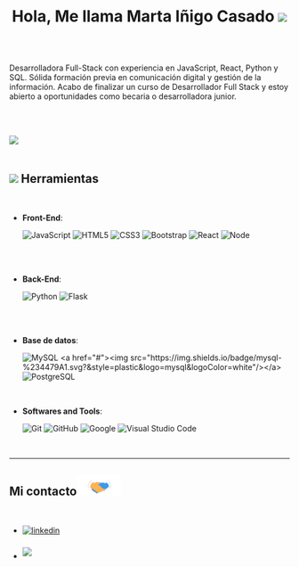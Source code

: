 <h1 align="center"><b>Hola, Me llama Marta Iñigo Casado </b><img src="https://media.giphy.com/media/hvRJCLFzcasrR4ia7z/giphy.gif" width="35"></h1>
<!--  -->
<br><br>


Desarrolladora Full-Stack con experiencia en JavaScript, React, Python y SQL.  Sólida formación previa en comunicación
digital y gestión de la información. Acabo de finalizar un curso de Desarrollador Full Stack y estoy abierto a oportunidades
como becaria o desarrolladora junior.


<br><br>

<img src="https://user-images.githubusercontent.com/73097560/115834477-dbab4500-a447-11eb-908a-139a6edaec5c.gif"><br><br>

## <img src="https://media2.giphy.com/media/QssGEmpkyEOhBCb7e1/giphy.gif?cid=ecf05e47a0n3gi1bfqntqmob8g9aid1oyj2wr3ds3mg700bl&rid=giphy.gif" width ="25"><b> Herramientas</b>
<br>

<p align="center">

- **Front-End**:
    
    ![JavaScript](https://img.shields.io/badge/JavaScript%20-%23F7DF1E.svg?style=for-the-badge&logo=javascript&logoColor=black)
    ![HTML5](https://img.shields.io/badge/HTML5%20-%23E34F26.svg?style=for-the-badge&logo=html5&logoColor=white)
    ![CSS3](https://img.shields.io/badge/CSS%20-%231572B6.svg?style=for-the-badge&logo=css3&logoColor=white)
    ![Bootstrap](https://img.shields.io/badge/Bootstrap-563D7C?style=for-the-badge&logo=bootstrap&logoColor=white)
   ![React](https://img.shields.io/badge/React-20232A?style=for-the-badge&logo=react&logoColor=61DAFB)
  ![Node](https://img.shields.io/badge/Node.js-43853D?style=for-the-badge&logo=node.js&logoColor=white)
<br>   
<br>

- **Back-End**:

    ![Python](https://img.shields.io/badge/Python-14354C?style=for-the-badge&logo=python&logoColor=white)
    ![Flask](https://img.shields.io/badge/Flask-000000?style=for-the-badge&logo=flask&logoColor=white)
  
    
<br>
<br>

- **Base de datos**:

    ![MySQL]([https://img.shields.io/badge/Python-14354C?style=for-the-badge&logo=python&logoColor=white](https://img.shields.io/badge/MySQL-00000F?style=for-the-badge&logo=mysql&logoColor=white))
  <a href="#"><img src="https://img.shields.io/badge/mysql-%234479A1.svg?&style=plastic&logo=mysql&logoColor=white"/></a>
    ![PostgreSQL]([https://img.shields.io/badge/Flask-000000?style=for-the-badge&logo=flask&logoColor=white](https://img.shields.io/badge/PostgreSQL-316192?style=for-the-badge&logo=postgresql&logoColor=white))
    
<br>

- **Softwares and Tools**:

    ![Git](https://img.shields.io/badge/git-%23F05033.svg?style=for-the-badge&logo=git&logoColor=white)
    ![GitHub](https://img.shields.io/badge/github-%23121011.svg?style=for-the-badge&logo=github&logoColor=white)
    ![Google](https://img.shields.io/badge/google-%234285F4.svg?style=for-the-badge&logo=google&logoColor=white)
    ![Visual Studio Code](https://img.shields.io/badge/Visual%20Studio%20Code-0078d7.svg?style=for-the-badge&logo=visual-studio-code&logoColor=white)

<br>

----

## <b> Mi contacto</b><img src="https://github.com/0xAbdulKhalid/0xAbdulKhalid/raw/main/assets/mdImages/handshake.gif" width ="80">
<br>
<div align='left'>

<ul>

<li>
<a href="https://www.linkedin.com/in/marta-i%C3%B1igo-casado-a1648782/" target="_blank">
<img src="https://img.shields.io/badge/linkedin: Marta Iñigo Casado-%2300acee.svg?color=405DE6&style=for-the-badge&logo=linkedin&logoColor=white" alt=linkedin style="margin-bottom: 5px;"/>
</a>
</li>

<br>


<li>
<a href="martainigocasado@gmail.com" target="_blank">
<img src="https://img.shields.io/badge/gmail:  Marta Iñigo Casado-%23EA4335.svg?style=for-the-badge&logo=gmail&logoColor=white" t=mail style="margin-bottom: 5px;" />
</a>
</li>
	
</ul>
</div>
